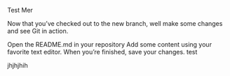 
Test Mer


Now that you’ve checked out to the new branch, well make some changes and see Git in action.

Open the README.md in your repository
Add some content using your favorite text editor.
When you’re finished, save your changes.
test


jhjhjhih
